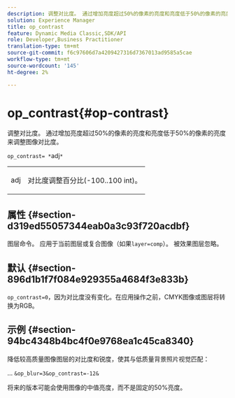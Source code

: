 ```yaml
---
description: 调整对比度。 通过增加亮度超过50%的像素的亮度和亮度低于50%的像素的亮度来调整图像对比度。
solution: Experience Manager
title: op_contrast
feature: Dynamic Media Classic,SDK/API
role: Developer,Business Practitioner
translation-type: tm+mt
source-git-commit: f6c97606d7a4209427316d7367013ad9585a5cae
workflow-type: tm+mt
source-wordcount: '145'
ht-degree: 2%

---
```



# op_contrast{#op-contrast}

调整对比度。 通过增加亮度超过50%的像素的亮度和亮度低于50%的像素的亮度来调整图像对比度。

`op_contrast= *`adj`*`

<table id="simpletable_8246802C74424A68A7A2EA5B50A89D42"> 
 <tr class="strow"> 
  <td class="stentry"> <p><span class="varname"> adj</span> </p> </td> 
  <td class="stentry"> <p>对比度调整百分比(-100..100 int)。 </p></td> 
 </tr> 
</table>

## 属性 {#section-d319ed55057344eab0a3c93f720acdbf}

图层命令。 应用于当前图层或复合图像（如果`layer=comp`）。 被效果图层忽略。

## 默认 {#section-896d1b1f7f084e929355a4684f3e833b}

`op_contrast=0`，因为对比度没有变化。在应用操作之前，CMYK图像或图层将转换为RGB。

## 示例 {#section-94bc4348b4bc4f0e9768ea1c45ca8340}

降低较高质量图像图层的对比度和锐度，使其与低质量背景照片视觉匹配：

… `&op_blur=3&op_contrast=-12&`

将来的版本可能会使用图像的中值亮度，而不是固定的50%亮度。
